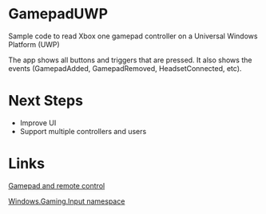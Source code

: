 # GamepadUWP
Sample code to read Xbox one gamepad controller on a Universal Windows Platform (UWP)

The app shows all buttons and triggers that are pressed. It also shows the events (GamepadAdded, GamepadRemoved, HeadsetConnected, etc).

# Next Steps
* Improve UI
* Support multiple controllers and users


# Links
[Gamepad and remote control](https://msdn.microsoft.com/windows/uwp/input-and-devices/designing-for-tv#gamepad-and-remote-control)

[Windows.Gaming.Input namespace](https://msdn.microsoft.com/en-us/library/windows/apps/windows.gaming.input.aspx)

